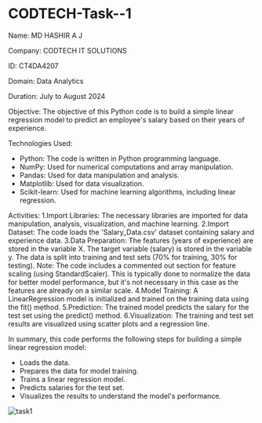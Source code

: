 
# CODTECH-Task--1

Name: MD HASHIR A J

Company: CODTECH IT SOLUTIONS

ID: CT4DA4207

Domain: Data Analytics

Duration: July to August 2024

Objective:
  The objective of this Python code is to build a simple linear regression model to predict an employee's salary based on their years of experience.

Technologies Used:
  * Python: The code is written in Python programming language.
  * NumPy: Used for numerical computations and array manipulation.
  * Pandas: Used for data manipulation and analysis.
  * Matplotlib: Used for data visualization.
  * Scikit-learn: Used for machine learning algorithms, including linear regression.
    
Activities:
  1.Import Libraries: The necessary libraries are imported for data manipulation, analysis, visualization, and machine learning.
  2.Import Dataset: The code loads the 'Salary_Data.csv' dataset containing salary and experience data.
  3.Data Preparation:
    The features (years of experience) are stored in the variable X.
    The target variable (salary) is stored in the variable y.
    The data is split into training and test sets (70% for training, 30% for testing).
    Note: The code includes a commented out section for feature scaling (using StandardScaler). This is typically done to normalize the data for better model performance, but it's not necessary in this case as the features are already on a similar scale.
  4.Model Training:
    A LinearRegression model is initialized and trained on the training data using the fit() method.
  5.Prediction:
    The trained model predicts the salary for the test set using the predict() method.
  6.Visualization:
    The training and test set results are visualized using scatter plots and a regression line.

In summary, this code performs the following steps for building a simple linear regression model:

* Loads the data.
* Prepares the data for model training.
* Trains a linear regression model.
* Predicts salaries for the test set.
* Visualizes the results to understand the model's performance.


![task1](https://github.com/user-attachments/assets/3bdf831f-8186-47ca-bbce-336646a7d460)


